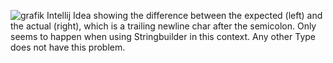 ![grafik](https://github.com/SterniXP/Mockito-Stringbuilder-verify-bug/assets/89077223/ee3df62f-75f6-4e83-89fd-0ea0f818f510)
Intellij Idea showing the difference between the expected (left) and the actual (right), which is a trailing newline char after the semicolon.
Only seems to happen when using Stringbuilder in this context.
Any other Type does not have this problem.
